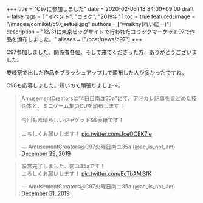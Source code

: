 +++
title = "C97に参加しました"
date = 2020-02-05T13:34:00+09:00
draft = false
tags = [ "イベント", "コミケ", "2019年" ]
toc = true
featured_image = "/images/comiket/c97_setuei.jpg"
authors = ["wraikny(れいにー)"]
description = "12/31に東京ビッグサイトで行われたコミックマーケット97で作品を頒布しました。"
aliases = ["/post/news/c97"]
+++

C97参加しました。関係者各位、そして来てくださった方、ありがとうございました。

雙峰祭で出した作品をブラッシュアップして頒布した人が多かったですね。

C98も応募しました。短いので頑張りましょ～。

<blockquote class="twitter-tweet"><p lang="ja" dir="ltr">AmusementCreatorsは&quot;4日目南ユ35a&quot;にて、アドカレ記事をまとめた技術本と、ミニゲーム集のCDを頒布します！<br><br>今回も素晴らしいジャケット&amp;&amp;表紙です！<br><br>よろしくお願いします！ <a href="https://t.co/JceOOEK7ie">pic.twitter.com/JceOOEK7ie</a></p>&mdash; AmusementCreators@C97火曜日南ユ35a (@ac_is_not_am) <a href="https://twitter.com/ac_is_not_am/status/1211216881396285440?ref_src=twsrc%5Etfw">December 29, 2019</a></blockquote> <script async src="https://platform.twitter.com/widgets.js" charset="utf-8"></script> 

<blockquote class="twitter-tweet"><p lang="ja" dir="ltr">設営完了しました、南ユ35aです！<br>よろしくお願いします！ <a href="https://t.co/EcTbAMl3fK">pic.twitter.com/EcTbAMl3fK</a></p>&mdash; AmusementCreators@C97火曜日南ユ35a (@ac_is_not_am) <a href="https://twitter.com/ac_is_not_am/status/1211801362977046528?ref_src=twsrc%5Etfw">December 31, 2019</a></blockquote> <script async src="https://platform.twitter.com/widgets.js" charset="utf-8"></script> 

